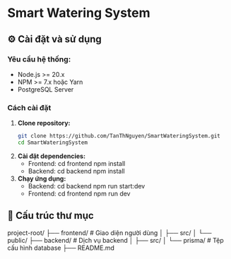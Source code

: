# Smart Watering System

## ⚙️ Cài đặt và sử dụng

### Yêu cầu hệ thống:
- Node.js >= 20.x
- NPM >= 7.x hoặc Yarn
- PostgreSQL Server

### Cách cài đặt

1. **Clone repository:**
    ```bash
    git clone https://github.com/TanThNguyen/SmartWateringSystem.git
    cd SmartWateringSystem
2. **Cài đặt dependencies:**
    - Frontend:
        cd frontend
        npm install
    - Backend:
        cd backend
        npm install
3. **Chạy ứng dụng:**
    - Backend:
        cd backend
        npm run start:dev
    - Frontend:
        cd frontend
        npm run dev

## 📂 Cấu trúc thư mục
project-root/
├── frontend/       # Giao diện người dùng
│   ├── src/
│   └── public/
├── backend/        # Dịch vụ backend
│   ├── src/
│   └── prisma/     # Tệp cấu hình database
├── README.md

